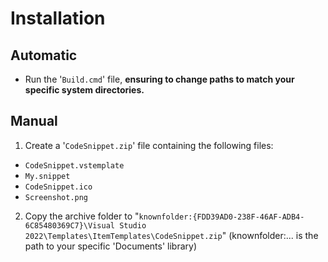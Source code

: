 # Installation
## Automatic
- Run the '```Build.cmd```' file, **ensuring to change paths to match your specific system directories.**
## Manual
1. Create a '```CodeSnippet.zip```' file containing the following files:
  - ```CodeSnippet.vstemplate```
  - ```My.snippet```
  - ```CodeSnippet.ico```
  - ```Screenshot.png```
2. Copy the archive folder to "```knownfolder:{FDD39AD0-238F-46AF-ADB4-6C85480369C7}\Visual Studio 2022\Templates\ItemTemplates\CodeSnippet.zip```" (knownfolder:... is the path to your specific 'Documents' library)

